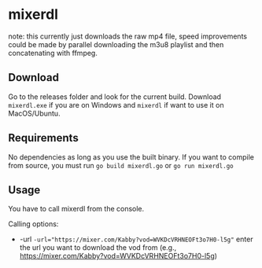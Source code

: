 # mixerdl
note: this currently just downloads the raw mp4 file, speed improvements could be made by parallel downloading the m3u8 playlist and then concatenating with ffmpeg.
## Download

Go to the releases folder and look for the current build. Download `mixerdl.exe` if you are on Windows and `mixerdl` if want to use it on MacOS/Ubuntu.

## Requirements

No dependencies as long as you use the built binary. If you want to compile from source, you must run `go build mixerdl.go` or `go run mixerdl.go`

## Usage

You have to call mixerdl from the console.

Calling options:

- -url `-url="https://mixer.com/Kabby?vod=WVKDcVRHNEOFt3o7H0-l5g"` enter the url you want to download the vod from (e.g., https://mixer.com/Kabby?vod=WVKDcVRHNEOFt3o7H0-l5g)
